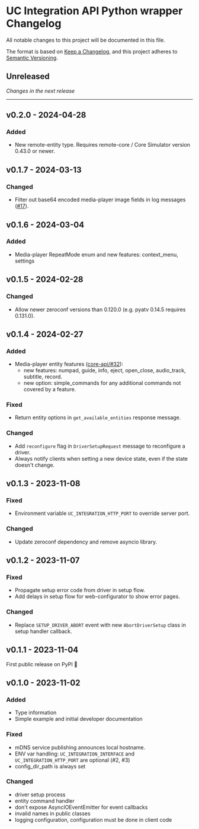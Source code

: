 # UC Integration API Python wrapper Changelog

All notable changes to this project will be documented in this file.

The format is based on [Keep a Changelog](https://keepachangelog.com/en/1.0.0/),
and this project adheres to [Semantic Versioning](https://semver.org/spec/v2.0.0.html).

## Unreleased

_Changes in the next release_

---

## v0.2.0 - 2024-04-28
### Added
- New remote-entity type. Requires remote-core / Core Simulator version 0.43.0 or newer.

## v0.1.7 - 2024-03-13
### Changed
- Filter out base64 encoded media-player image fields in log messages ([#17](https://github.com/unfoldedcircle/integration-python-library/issues/17)).

## v0.1.6 - 2024-03-04
### Added
- Media-player RepeatMode enum and new features: context_menu, settings

## v0.1.5 - 2024-02-28
### Changed
- Allow newer zeroconf versions than 0.120.0 (e.g. pyatv 0.14.5 requires 0.131.0).

## v0.1.4 - 2024-02-27
### Added
- Media-player entity features ([core-api/#32](https://github.com/unfoldedcircle/core-api/issues/32)):
  - new features: numpad, guide, info, eject, open_close, audio_track, subtitle, record.
  - new option: simple_commands for any additional commands not covered by a feature.

### Fixed
- Return entity options in `get_available_entities` response message.

### Changed
- Add `reconfigure` flag in `DriverSetupRequest` message to reconfigure a driver.
- Always notify clients when setting a new device state, even if the state doesn't change.

## v0.1.3 - 2023-11-08
### Fixed
- Environment variable `UC_INTEGRATION_HTTP_PORT` to override server port.

### Changed
- Update zeroconf dependency and remove asyncio library.

## v0.1.2 - 2023-11-07
### Fixed
- Propagate setup error code from driver in setup flow.
- Add delays in setup flow for web-configurator to show error pages.

### Changed
- Replace `SETUP_DRIVER_ABORT` event with new `AbortDriverSetup` class in setup handler callback.

## v0.1.1 - 2023-11-04

First public release on PyPI 🎉

## v0.1.0 - 2023-11-02
### Added
- Type information
- Simple example and initial developer documentation

### Fixed
- mDNS service publishing announces local hostname.
- ENV var handling: `UC_INTEGRATION_INTERFACE` and `UC_INTEGRATION_HTTP_PORT` are optional (#2, #3)
- config_dir_path is always set

### Changed
- driver setup process
- entity command handler
- don't expose AsyncIOEventEmitter for event callbacks
- invalid names in public classes
- logging configuration, configuration must be done in client code

